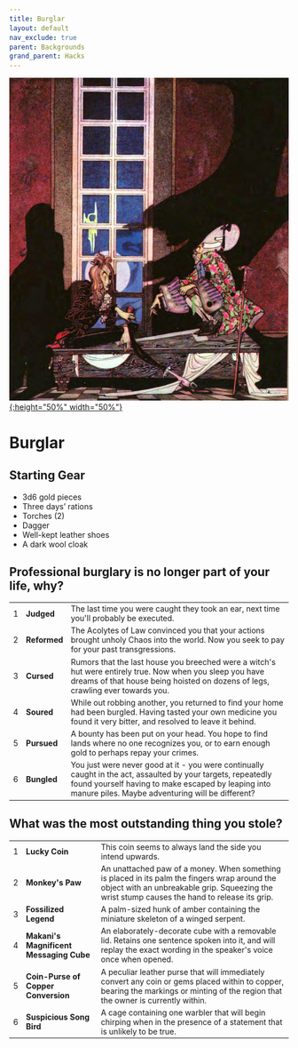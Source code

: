 ```yaml
---
title: Burglar
layout: default
nav_exclude: true
parent: Backgrounds
grand_parent: Hacks
---
```


[![Alt text](/img/backgrounds/burglar.jpg "East of the Sun and West of the Moon, illustrated by Kay Nielsen"){:height="50%" width="50%"}](/img/backgrounds/burglar.jpg)

# Burglar

## Starting Gear

- 3d6 gold pieces
- Three days’ rations
- Torches (2)
- Dagger
- Well-kept leather shoes
- A dark wool cloak

## Professional burglary is no longer part of your life, why?

|      |              |                                                              |
| ---- | ------------ | ------------------------------------------------------------ |
| 1    | **Judged**   | The last time you were caught they took an ear, next time you'll probably be executed. |
| 2    | **Reformed** | The Acolytes of Law convinced you that your actions brought unholy Chaos into the world. Now you seek to pay for your past transgressions. |
| 3    | **Cursed**   | Rumors that the last house you breeched were a witch's hut were entirely true. Now when you sleep you have dreams of that house being hoisted on dozens of legs, crawling ever towards you. |
| 4    | **Soured**   | While out robbing another, you returned to find your home had been burgled. Having tasted your own medicine you found it very bitter, and resolved to leave it behind. |
| 5    | **Pursued**  | A bounty has been put on your head. You hope to find lands where no one recognizes you, or to earn enough gold to perhaps repay your crimes. |
| 6    | **Bungled**  | You just were never good at it - you were continually caught in the act, assaulted by your targets, repeatedly found yourself having to make escaped by leaping into manure piles. Maybe adventuring will be different? |



## What was the most outstanding thing you stole?

|      |                                         |                                                              |
| ---- | --------------------------------------- | ------------------------------------------------------------ |
| 1    | **Lucky Coin**                          | This coin seems to always land the side you intend upwards.  |
| 2    | **Monkey's Paw**                        | An unattached paw of a money. When something is placed in its palm the fingers wrap around the object with an unbreakable grip. Squeezing the wrist stump causes the hand to release its grip. |
| 3    | **Fossilized Legend**                   | A palm-sized hunk of amber containing the miniature skeleton of a winged serpent. |
| 4    | **Makani's Magnificent Messaging Cube** | An elaborately-decorate cube with a removable lid. Retains one sentence spoken into it, and will replay the exact wording in the speaker's voice once when opened. |
| 5    | **Coin-Purse of Copper Conversion**     | A peculiar leather purse that will immediately convert any coin or gems placed within to copper, bearing the markings or minting of the region that the owner is currently within. |
| 6    | **Suspicious Song Bird**                | A cage containing one warbler that will begin chirping when in the presence of a statement that is unlikely to be true. |
